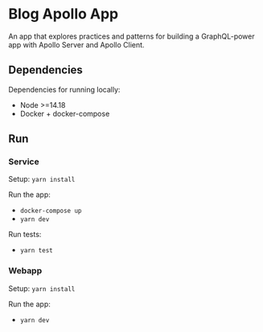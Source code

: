 # Blog Apollo App

An app that explores practices and patterns for building a GraphQL-power app with Apollo Server and Apollo Client.

## Dependencies

Dependencies for running locally:
- Node >=14.18
- Docker + docker-compose

## Run
### Service

Setup: `yarn install`

Run the app:
- `docker-compose up`
- `yarn dev`

Run tests:
- `yarn test`

### Webapp

Setup: `yarn install`

Run the app:
- `yarn dev`

